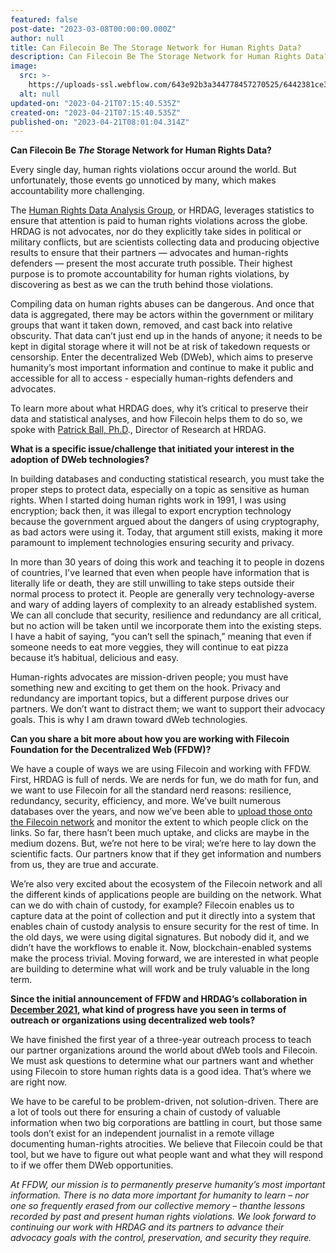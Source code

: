 ```yaml
---
featured: false
post-date: "2023-03-08T00:00:00.000Z"
author: null
title: Can Filecoin Be The Storage Network for Human Rights Data?
description: Can Filecoin Be The Storage Network for Human Rights Data?
image:
  src: >-
    https://uploads-ssl.webflow.com/643e92b3a344778457270525/6442381ce3c08ff22a4e3c10_0308-hrdag-spotlight.png
  alt: null
updated-on: "2023-04-21T07:15:40.535Z"
created-on: "2023-04-21T07:15:40.535Z"
published-on: "2023-04-21T08:01:04.314Z"
---
```


**Can Filecoin Be _The_ Storage Network for Human Rights Data?**

Every single day, human rights violations occur around the world. But unfortunately, those events go unnoticed by many, which makes accountability more challenging.

The [Human Rights Data Analysis Group](https://hrdag.org/), or HRDAG, leverages statistics to ensure that attention is paid to human rights violations across the globe. HRDAG is not advocates, nor do they explicitly take sides in political or military conflicts, but are scientists collecting data and producing objective results to ensure that their partners — advocates and human-rights defenders — present the most accurate truth possible. Their highest purpose is to promote accountability for human rights violations, by discovering as best as we can the truth behind those violations.

Compiling data on human rights abuses can be dangerous. And once that data is aggregated, there may be actors within the government or military groups that want it taken down, removed, and cast back into relative obscurity. That data can’t just end up in the hands of anyone; it needs to be kept in digital storage where it will not be at risk of takedown requests or censorship. Enter the decentralized Web (DWeb), which aims to preserve humanity’s most important information and continue to make it public and accessible for all to access - especially human-rights defenders and advocates.

To learn more about what HRDAG does, why it’s critical to preserve their data and statistical analyses, and how Filecoin helps them to do so, we spoke with [Patrick Ball, Ph.D](https://hrdag.org/)., Director of Research at HRDAG.

**What is a specific issue/challenge that initiated your interest in the adoption of DWeb technologies?**

In building databases and conducting statistical research, you must take the proper steps to protect data, especially on a topic as sensitive as human rights. When I started doing human rights work in 1991, I was using encryption; back then, it was illegal to export encryption technology because the government argued about the dangers of using cryptography, as bad actors were using it. Today, that argument still exists, making it more paramount to implement technologies ensuring security and privacy.

In more than 30 years of doing this work and teaching it to people in dozens of countries, I've learned that even when people have information that is literally life or death, they are still unwilling to take steps outside their normal process to protect it. People are generally very technology-averse and wary of adding layers of complexity to an already established system. We can all conclude that security, resilience and redundancy are all critical, but no action will be taken until we incorporate them into the existing steps. I have a habit of saying, “you can’t sell the spinach,” meaning that even if someone needs to eat more veggies, they will continue to eat pizza because it’s habitual, delicious and easy.

Human-rights advocates are mission-driven people; you must have something new and exciting to get them on the hook. Privacy and redundancy are important topics, but a different purpose drives our partners. We don’t want to distract them; we want to support their advocacy goals. This is why I am drawn toward dWeb technologies.

**Can you share a bit more about how you are working with Filecoin Foundation for the Decentralized Web (FFDW)?**

We have a couple of ways we are using Filecoin and working with FFDW. First, HRDAG is full of nerds. We are nerds for fun, we do math for fun, and we want to use Filecoin for all the standard nerd reasons: resilience, redundancy, security, efficiency, and more. We’ve built numerous databases over the years, and now we’ve been able to [upload those onto the Filecoin network](https://hrdag.org/data-publication/) and monitor the extent to which people click on the links. So far, there hasn’t been much uptake, and clicks are maybe in the medium dozens. But, we’re not here to be viral; we’re here to lay down the scientific facts. Our partners know that if they get information and numbers from us, they are true and accurate.

We’re also very excited about the ecosystem of the Filecoin network and all the different kinds of applications people are building on the network. What can we do with chain of custody, for example? Filecoin enables us to capture data at the point of collection and put it directly into a system that enables chain of custody analysis to ensure security for the rest of time. In the old days, we were using digital signatures. But nobody did it, and we didn’t have the workflows to enable it. Now, blockchain-enabled systems make the process trivial. Moving forward, we are interested in what people are building to determine what will work and be truly valuable in the long term.

**Since the initial announcement of FFDW and HRDAG’s collaboration in [December 2021](/ffdw-and-human-rights-data-analysis-group-hrdag-collaborate-to-advance-decentralized-storage/), what kind of progress have you seen in terms of outreach or organizations using decentralized web tools?**

We have finished the first year of a three-year outreach process to teach our partner organizations around the world about dWeb tools and Filecoin. We must ask questions to determine what our partners want and whether using Filecoin to store human rights data is a good idea. That’s where we are right now.

We have to be careful to be problem-driven, not solution-driven. There are a lot of tools out there for ensuring a chain of custody of valuable information when two big corporations are battling in court, but those same tools don’t exist for an independent journalist in a remote village documenting human-rights atrocities. We believe that Filecoin could be that tool, but we have to figure out what people want and what they will respond to if we offer them DWeb opportunities.

_At FFDW, our mission is to permanently preserve humanity’s most important information. There is no data more important for humanity to learn – nor one so frequently erased from our collective memory – thanthe lessons recorded by past and present human rights violations. We look forward to continuing our work with HRDAG and its partners to advance their advocacy goals with the control, preservation, and security they require._
